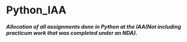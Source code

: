 # Python_IAA
##### Allocation of all assignments done in Python at the IAA(Not including practicum work that was completed under an NDA).
